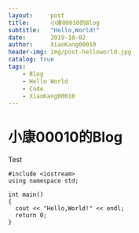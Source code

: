 ```yaml
---
layout:     post
title:      小康00010的Blog
subtitle:   "Hello,World!"
date:       2019-10-02
author:     XiaoKang00010
header-img: img/post-helloworld.jpg
catalog: true
tags:
    - Blog
    - Hello World
    - Code
    - XiaoKang00010
---
```

# 小康00010的Blog

Test

```
#include <iostream>
using namespace std;

int main()
{
  cout << "Hello,World!" << endl;
  return 0;
}
```
